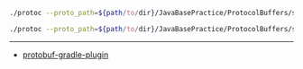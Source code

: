 ```bash
./protoc --proto_path=${path/to/dir}/JavaBasePractice/ProtocolBuffers/src/main/protos --java_out=${path/to/dir}/JavaBasePractice/ProtocolBuffers/src/main/java AddressBook.proto
```

```bash
./protoc --proto_path=${path/to/dir}/JavaBasePractice/ProtocolBuffers/src/main/protos --java_out=${path/to/dir}/JavaBasePractice/ProtocolBuffers/src/main/java SearchRequest.proto
```

---

- [protobuf-gradle-plugin](https://github.com/google/protobuf-gradle-plugin)